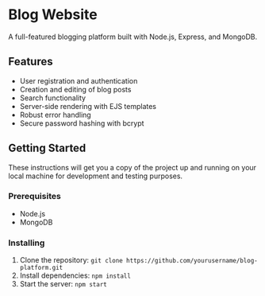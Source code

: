 # Blog Website

A full-featured blogging platform built with Node.js, Express, and MongoDB.

## Features

- User registration and authentication
- Creation and editing of blog posts
- Search functionality
- Server-side rendering with EJS templates
- Robust error handling
- Secure password hashing with bcrypt

## Getting Started

These instructions will get you a copy of the project up and running on your local machine for development and testing purposes.

### Prerequisites

- Node.js
- MongoDB

### Installing

1. Clone the repository: `git clone https://github.com/yourusername/blog-platform.git`
2. Install dependencies: `npm install`
3. Start the server: `npm start`
